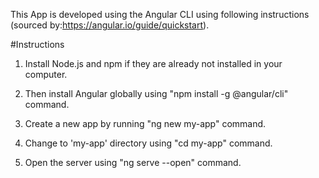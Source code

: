 This App is developed using the Angular CLI using following instructions (sourced by:https://angular.io/guide/quickstart).

#Instructions
1. Install Node.js and npm if they are already not installed in your computer.

2. Then install Angular globally using "npm install -g @angular/cli" command.

3. Create a new app by running "ng new my-app" command.

4. Change to 'my-app' directory using "cd my-app" command.

5. Open the server using "ng serve --open" command.
